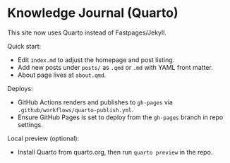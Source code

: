 # Knowledge Journal (Quarto)

This site now uses Quarto instead of Fastpages/Jekyll.

Quick start:

- Edit `index.md` to adjust the homepage and post listing.
- Add new posts under `posts/` as `.qmd` or `.md` with YAML front matter.
- About page lives at `about.qmd`.

Deploys:

- GitHub Actions renders and publishes to `gh-pages` via `.github/workflows/quarto-publish.yml`.
- Ensure GitHub Pages is set to deploy from the `gh-pages` branch in repo settings.

Local preview (optional):

- Install Quarto from quarto.org, then run `quarto preview` in the repo.
